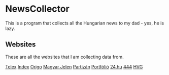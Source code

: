 # NewsCollector
This is a program that collects all the Hungarian news to my dad - yes, he is lazy. 

## Websites 

These are all the websites that I am collecting data from.

[Telex](www.google.com)
[Index](www.google.com)
[Origo](www.google.com)
[Magyar Jelen](www.google.com)
[Partizán](www.google.com)
[Portfólió](www.google.com)
[24.hu](www.google.com)
[444](www.google.com)
[HVG](www.google.com)